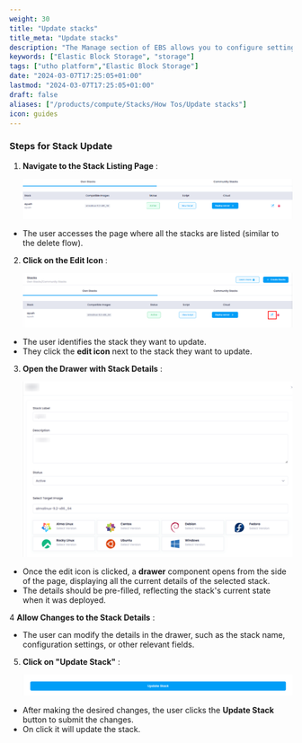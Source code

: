 ```yaml
---
weight: 30
title: "Update stacks"
title_meta: "Update stacks"
description: "The Manage section of EBS allows you to configure settings, resize volumes, attach or detach them from instances, and destroy volumes when no longer needed."
keywords: ["Elastic Block Storage", "storage"]
tags: ["utho platform","Elastic Block Storage"]
date: "2024-03-07T17:25:05+01:00"
lastmod: "2024-03-07T17:25:05+01:00"
draft: false 
aliases: ["/products/compute/Stacks/How Tos/Update stacks"]
icon: guides
---
```

### Steps for Stack Update

1. **Navigate to the Stack Listing Page** :

   ![1744102835338](image/index/1744102835338.png)

* The user accesses the page where all the stacks are listed (similar to the delete flow).

2. **Click on the Edit Icon** :

   ![1744102858992](image/index/1744102858992.png)

* The user identifies the stack they want to update.
* They click the **edit icon** next to the stack they want to update.

3. **Open the Drawer with Stack Details** :

   ![1744102928405](image/index/1744102928405.png)

* Once the edit icon is clicked, a **drawer** component opens from the side of the page, displaying all the current details of the selected stack.
* The details should be pre-filled, reflecting the stack's current state when it was deployed.

4 **Allow Changes to the Stack Details** :

* The user can modify the details in the drawer, such as the stack name, configuration settings, or other relevant fields.

5. **Click on "Update Stack"** :

   ![1744102965539](image/index/1744102965539.png)

* After making the desired changes, the user clicks the **Update Stack** button to submit the changes.
* On click it will update the stack.
